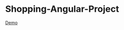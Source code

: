 # Shopping-Angular-Project

[Demo](https://ludmilaschlegelova.github.io/Shopping-Angular-project/)

